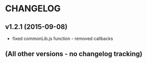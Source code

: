 # CHANGELOG

## v1.2.1 (2015-09-08)
* fixed commonLib.js function - removed callbacks

## (All other versions - no changelog tracking)